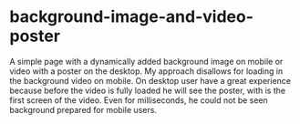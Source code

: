 # background-image-and-video-poster
A simple page with a dynamically added background image on mobile or video with a poster on the desktop. My approach disallows for loading in the background video on mobile. On desktop user have a great experience because before the video is fully loaded he will see the poster, with is the first screen of the video. Even for milliseconds, he could not be seen background prepared for mobile users.
